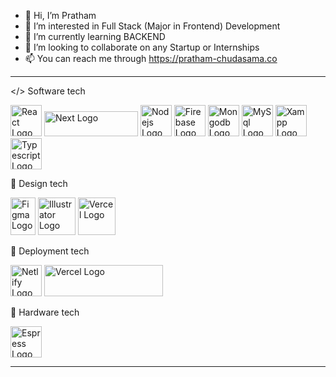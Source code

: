 - 👋 Hi, I’m Pratham
- 👀 I’m interested in Full Stack (Major in Frontend) Development
- 🌱 I’m currently learning BACKEND
- 💞️ I’m looking to collaborate on any Startup or Internships
- 📫 You can reach me through https://pratham-chudasama.co

---
</> Software tech

<img src="https://cdn.worldvectorlogo.com/logos/react-2.svg" alt="React Logo" width="50" height="50"/> <img src="https://upload.wikimedia.org/wikipedia/commons/thumb/8/8e/Nextjs-logo.svg/591px-Nextjs-logo.svg.png?20230404233503" alt="Next Logo" width="150" height="40"/> <img src="https://cdn.worldvectorlogo.com/logos/nodejs-icon.svg" alt="Nodejs Logo" width="50" height="50"/> <img src="https://cdn.worldvectorlogo.com/logos/firebase-1.svg" alt="Firebase Logo" width="50" height="50"/> <img src="https://cdn.worldvectorlogo.com/logos/mongodb-icon-1.svg" alt="Mongodb Logo" width="50" height="50"/> <img src="https://cdn.worldvectorlogo.com/logos/mysql-6.svg" alt="MySql Logo" width="50" height="50"/> <img src="https://cdn.worldvectorlogo.com/logos/xampp.svg" alt="Xampp Logo" width="50" height="50"/> <img src="https://upload.wikimedia.org/wikipedia/commons/4/4c/Typescript_logo_2020.svg" alt="Typescript Logo" width="50" height="50"/>

🎨 Design tech

<img src="https://upload.wikimedia.org/wikipedia/commons/thumb/3/33/Figma-logo.svg/600px-Figma-logo.svg.png?20190122211436" alt="Figma Logo" width="40" height="60"/> <img src="https://cdn.worldvectorlogo.com/logos/adobe-illustrator-cc-icon.svg" alt="Illustrator Logo" width="60" height="60"/> <img src="https://cdn.worldvectorlogo.com/logos/adobe-photoshop-2.svg" alt="Vercel Logo" width="60" height="60"/>

📡 Deployment tech

<img src="https://cdn.worldvectorlogo.com/logos/netlify.svg" alt="Netlify Logo" width="50" height="50"/> <img src="https://upload.wikimedia.org/wikipedia/commons/thumb/5/5e/Vercel_logo_black.svg/768px-Vercel_logo_black.svg.png?20221002000905" alt="Vercel Logo" width="190" height="50"/>


🦾 Hardware tech

<img src="https://cdn.worldvectorlogo.com/logos/espressif-systems.svg" alt="Espress Logo" width="50" height="50"/>

---


<!---
PRATHAM1ST/PRATHAM1ST is a ✨ special ✨ repository because its `README.md` (this file) appears on your GitHub profile.
You can click the Preview link to take a look at your changes.
--->
